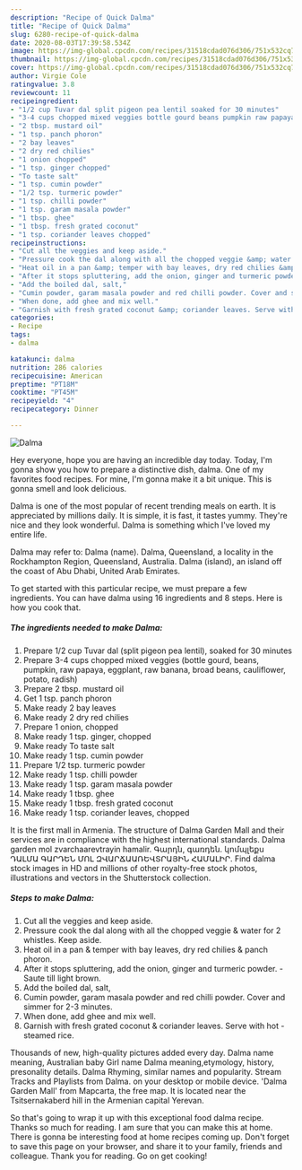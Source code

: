 ```yaml
---
description: "Recipe of Quick Dalma"
title: "Recipe of Quick Dalma"
slug: 6280-recipe-of-quick-dalma
date: 2020-08-03T17:39:58.534Z
image: https://img-global.cpcdn.com/recipes/31518cdad076d306/751x532cq70/dalma-recipe-main-photo.jpg
thumbnail: https://img-global.cpcdn.com/recipes/31518cdad076d306/751x532cq70/dalma-recipe-main-photo.jpg
cover: https://img-global.cpcdn.com/recipes/31518cdad076d306/751x532cq70/dalma-recipe-main-photo.jpg
author: Virgie Cole
ratingvalue: 3.8
reviewcount: 11
recipeingredient:
- "1/2 cup Tuvar dal split pigeon pea lentil soaked for 30 minutes"
- "3-4 cups chopped mixed veggies bottle gourd beans pumpkin raw papaya eggplant raw banana broad beans cauliflower potato radish"
- "2 tbsp. mustard oil"
- "1 tsp. panch phoron"
- "2 bay leaves"
- "2 dry red chilies"
- "1 onion chopped"
- "1 tsp. ginger chopped"
- "To taste salt"
- "1 tsp. cumin powder"
- "1/2 tsp. turmeric powder"
- "1 tsp. chilli powder"
- "1 tsp. garam masala powder"
- "1 tbsp. ghee"
- "1 tbsp. fresh grated coconut"
- "1 tsp. coriander leaves chopped"
recipeinstructions:
- "Cut all the veggies and keep aside."
- "Pressure cook the dal along with all the chopped veggie &amp; water for 2 whistles. Keep aside."
- "Heat oil in a pan &amp; temper with bay leaves, dry red chilies &amp; panch phoron."
- "After it stops spluttering, add the onion, ginger and turmeric powder.  Saute till light brown."
- "Add the boiled dal, salt,"
- "Cumin powder, garam masala powder and red chilli powder. Cover and simmer for 2-3 minutes."
- "When done, add ghee and mix well."
- "Garnish with fresh grated coconut &amp; coriander leaves. Serve with hot  steamed rice."
categories:
- Recipe
tags:
- dalma

katakunci: dalma 
nutrition: 286 calories
recipecuisine: American
preptime: "PT18M"
cooktime: "PT45M"
recipeyield: "4"
recipecategory: Dinner

---
```



![Dalma](https://img-global.cpcdn.com/recipes/31518cdad076d306/751x532cq70/dalma-recipe-main-photo.jpg)

Hey everyone, hope you are having an incredible day today. Today, I'm gonna show you how to prepare a distinctive dish, dalma. One of my favorites food recipes. For mine, I'm gonna make it a bit unique. This is gonna smell and look delicious.

Dalma is one of the most popular of recent trending meals on earth. It is appreciated by millions daily. It is simple, it is fast, it tastes yummy. They're nice and they look wonderful. Dalma is something which I've loved my entire life.

Dalma may refer to: Dalma (name). Dalma, Queensland, a locality in the Rockhampton Region, Queensland, Australia. Dalma (island), an island off the coast of Abu Dhabi, United Arab Emirates.


To get started with this particular recipe, we must prepare a few ingredients. You can have dalma using 16 ingredients and 8 steps. Here is how you cook that.

<!--inarticleads1-->

##### The ingredients needed to make Dalma:

1. Prepare 1/2 cup Tuvar dal (split pigeon pea lentil), soaked for 30 minutes
1. Prepare 3-4 cups chopped mixed veggies (bottle gourd, beans, pumpkin, raw papaya, eggplant, raw banana, broad beans, cauliflower, potato, radish)
1. Prepare 2 tbsp. mustard oil
1. Get 1 tsp. panch phoron
1. Make ready 2 bay leaves
1. Make ready 2 dry red chilies
1. Prepare 1 onion, chopped
1. Make ready 1 tsp. ginger, chopped
1. Make ready To taste salt
1. Make ready 1 tsp. cumin powder
1. Prepare 1/2 tsp. turmeric powder
1. Make ready 1 tsp. chilli powder
1. Make ready 1 tsp. garam masala powder
1. Make ready 1 tbsp. ghee
1. Make ready 1 tbsp. fresh grated coconut
1. Make ready 1 tsp. coriander leaves, chopped


It is the first mall in Armenia. The structure of Dalma Garden Mall and their services are in compliance with the highest international standards. Dalma garden mol zvarchaarevtrayin hamalir. Գարդն, գառդեն. կոմպլեքս ԴԱԼՄԱ ԳԱՐԴԵՆ ՄՈԼ ԶՎԱՐՃԱԱՌԵՎՏՐԱՅԻՆ ՀԱՄԱԼԻՐ. Find dalma stock images in HD and millions of other royalty-free stock photos, illustrations and vectors in the Shutterstock collection. 

<!--inarticleads2-->

##### Steps to make Dalma:

1. Cut all the veggies and keep aside.
1. Pressure cook the dal along with all the chopped veggie &amp; water for 2 whistles. Keep aside.
1. Heat oil in a pan &amp; temper with bay leaves, dry red chilies &amp; panch phoron.
1. After it stops spluttering, add the onion, ginger and turmeric powder.  - Saute till light brown.
1. Add the boiled dal, salt,
1. Cumin powder, garam masala powder and red chilli powder. Cover and simmer for 2-3 minutes.
1. When done, add ghee and mix well.
1. Garnish with fresh grated coconut &amp; coriander leaves. Serve with hot  - steamed rice.


Thousands of new, high-quality pictures added every day. Dalma name meaning, Australian baby Girl name Dalma meaning,etymology, history, presonality details. Dalma Rhyming, similar names and popularity. Stream Tracks and Playlists from Dalma. on your desktop or mobile device. &#39;Dalma Garden Mall&#39; from Mapcarta, the free map. It is located near the Tsitsernakaberd hill in the Armenian capital Yerevan. 

So that's going to wrap it up with this exceptional food dalma recipe. Thanks so much for reading. I am sure that you can make this at home. There is gonna be interesting food at home recipes coming up. Don't forget to save this page on your browser, and share it to your family, friends and colleague. Thank you for reading. Go on get cooking!
